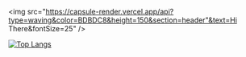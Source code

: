 <img src="https://capsule-render.vercel.app/api?type=waving&color=BDBDC8&height=150&section=header"&text=Hi There&fontSize=25" />

[![Top Langs](https://github-readme-stats.vercel.app/api/top-langs/?username=chwfi&layout=compact)](https://github.com/chwfi/github-readme-stats)
